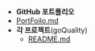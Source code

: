 -   **GitHub 포트폴리오**
  - [PortFoilo.md](https://github.com/mgk96/PortFolio/blob/master/%ED%8F%AC%ED%8A%B8%ED%8F%B4%EB%A6%AC%EC%98%A4/PortFoilo.md)
- **각 프로젝트**(goQuality)
  - [README.md](https://github.com/mgk96/kimmall-project/blob/master/README.md)
